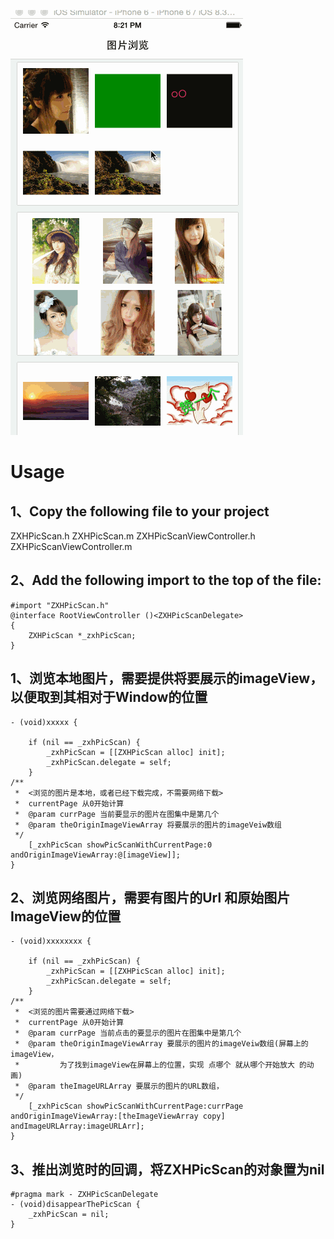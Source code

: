 ![Alt Text](https://github.com/JasonZXH/PicScanDemo/blob/master/ppppp.gif?raw=true)
# Usage
## 1、Copy the following file to your project
ZXHPicScan.h
ZXHPicScan.m
ZXHPicScanViewController.h
ZXHPicScanViewController.m
## 2、Add the following import to the top of the file:
```
#import "ZXHPicScan.h"
@interface RootViewController ()<ZXHPicScanDelegate>
{
    ZXHPicScan *_zxhPicScan;
}
```
## 1、浏览本地图片，需要提供将要展示的imageView，以便取到其相对于Window的位置
```
- (void)xxxxx {

    if (nil == _zxhPicScan) {
        _zxhPicScan = [[ZXHPicScan alloc] init];
        _zxhPicScan.delegate = self;
    }
/**
 *  <浏览的图片是本地，或者已经下载完成，不需要网络下载>
 *  currentPage 从0开始计算
 *  @param currPage 当前要显示的图片在图集中是第几个
 *  @param theOriginImageViewArray 将要展示的图片的imageVeiw数组
 */
    [_zxhPicScan showPicScanWithCurrentPage:0 andOriginImageViewArray:@[imageView]];
}
```
## 2、浏览网络图片，需要有图片的Url 和原始图片ImageView的位置
```
- (void)xxxxxxxx {

    if (nil == _zxhPicScan) {
        _zxhPicScan = [[ZXHPicScan alloc] init];
        _zxhPicScan.delegate = self;
    }
/**
 *  <浏览的图片需要通过网络下载>
 *  currentPage 从0开始计算
 *  @param currPage 当前点击的要显示的图片在图集中是第几个
 *  @param theOriginImageViewArray 要展示的图片的imageVeiw数组(屏幕上的imageView，
 *         为了找到imageView在屏幕上的位置，实现 点哪个 就从哪个开始放大 的动画)
 *  @param theImageURLArray 要展示的图片的URL数组，
 */
    [_zxhPicScan showPicScanWithCurrentPage:currPage andOriginImageViewArray:[theImageViewArray copy] andImageURLArray:imageURLArr];
}
```
## 3、推出浏览时的回调，将ZXHPicScan的对象置为nil
```
#pragma mark - ZXHPicScanDelegate 
- (void)disappearThePicScan {
    _zxhPicScan = nil;
}
```
